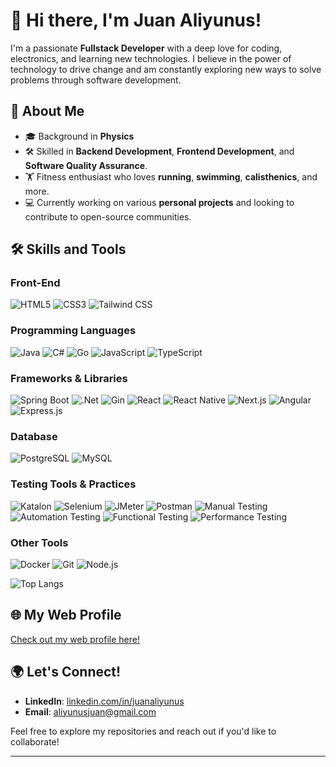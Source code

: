 # 👋 Hi there, I'm **Juan Aliyunus**!

I'm a passionate **Fullstack Developer** with a deep love for coding, electronics, and learning new technologies. I believe in the power of technology to drive change and am constantly exploring new ways to solve problems through software development.

## 🚀 About Me

- 🎓 Background in **Physics**
- 🛠️ Skilled in **Backend Development**, **Frontend Development**, and **Software Quality Assurance**.
- 🏋️ Fitness enthusiast who loves **running**, **swimming**, **calisthenics**, and more.
- 💻 Currently working on various **personal projects** and looking to contribute to open-source communities.

## 🛠️ Skills and Tools

### Front-End
![HTML5](https://img.shields.io/badge/HTML5-E34F26?style=for-the-badge&logo=html5&logoColor=white) 
![CSS3](https://img.shields.io/badge/CSS3-1572B6?style=for-the-badge&logo=css3&logoColor=white) 
![Tailwind CSS](https://img.shields.io/badge/Tailwind_CSS-38B2AC?style=for-the-badge&logo=tailwind-css&logoColor=white)

### Programming Languages
![Java](https://img.shields.io/badge/Java-007396?style=for-the-badge&logo=java&logoColor=white) 
![C#](https://img.shields.io/badge/C%23-239120?style=for-the-badge&logo=c-sharp&logoColor=white) 
![Go](https://img.shields.io/badge/Go-00ADD8?style=for-the-badge&logo=go&logoColor=white) 
![JavaScript](https://img.shields.io/badge/JavaScript-F7DF1E?style=for-the-badge&logo=javascript&logoColor=black) 
![TypeScript](https://img.shields.io/badge/TypeScript-007ACC?style=for-the-badge&logo=typescript&logoColor=white)

### Frameworks & Libraries
![Spring Boot](https://img.shields.io/badge/Spring_Boot-6DB33F?style=for-the-badge&logo=spring-boot&logoColor=white)
![.Net](https://img.shields.io/badge/.NET-512BD4?style=for-the-badge&logo=dotnet&logoColor=white)
![Gin](https://img.shields.io/badge/Gin-00ADD8?style=for-the-badge&logo=go&logoColor=white)
![React](https://img.shields.io/badge/React-61DAFB?style=for-the-badge&logo=react&logoColor=black) 
![React Native](https://img.shields.io/badge/React_Native-61DAFB?style=for-the-badge&logo=react&logoColor=black) 
![Next.js](https://img.shields.io/badge/Next.js-000000?style=for-the-badge&logo=nextdotjs&logoColor=white) 
![Angular](https://img.shields.io/badge/Angular-DD0031?style=for-the-badge&logo=angular&logoColor=white)
![Express.js](https://img.shields.io/badge/Express.js-404D59?style=for-the-badge&logo=express&logoColor=white)

### Database
![PostgreSQL](https://img.shields.io/badge/PostgreSQL-316192?style=for-the-badge&logo=postgresql&logoColor=white) 
![MySQL](https://img.shields.io/badge/MySQL-4479A1?style=for-the-badge&logo=mysql&logoColor=white)

### Testing Tools & Practices
![Katalon](https://img.shields.io/badge/Katalon-00A859?style=for-the-badge&logo=katalon&logoColor=white)
![Selenium](https://img.shields.io/badge/Selenium-43B02A?style=for-the-badge&logo=selenium&logoColor=white)
![JMeter](https://img.shields.io/badge/JMeter-D22128?style=for-the-badge&logo=apache-jmeter&logoColor=white)
![Postman](https://img.shields.io/badge/Postman-FF6C37?style=for-the-badge&logo=postman&logoColor=white)
![Manual Testing](https://img.shields.io/badge/Manual_Testing-F05032?style=for-the-badge&logo=git&logoColor=white)
![Automation Testing](https://img.shields.io/badge/Automation_Testing-FF6C37?style=for-the-badge&logo=git&logoColor=white)
![Functional Testing](https://img.shields.io/badge/Functional_Testing-2496ED?style=for-the-badge&logo=docker&logoColor=white)
![Performance Testing](https://img.shields.io/badge/Performance_Testing-17202C?style=for-the-badge&logo=cypress&logoColor=white)

### Other Tools
![Docker](https://img.shields.io/badge/Docker-2496ED?style=for-the-badge&logo=docker&logoColor=white) 
![Git](https://img.shields.io/badge/Git-F05032?style=for-the-badge&logo=git&logoColor=white) 
![Node.js](https://img.shields.io/badge/Node.js-339933?style=for-the-badge&logo=nodedotjs&logoColor=white)

![Top Langs](https://github-readme-stats.vercel.app/api/top-langs/?username=juanaliyunus&layout=compact)

## 🌐 My Web Profile
[Check out my web profile here!](https://juanaliyunus-profile.vercel.app)


## 🌍 Let's Connect!

- **LinkedIn**: [linkedin.com/in/juanaliyunus](linkedin.com/in/juanaliyunus)
- **Email**: aliyunusjuan@gmail.com

Feel free to explore my repositories and reach out if you'd like to collaborate!

---
